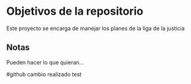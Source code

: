 # Objetivos de la repositorio

Este proyecto se encarga de manejar los planes de la liga de la justicia


## Notas
Pueden hacer lo que quieran...

#github
cambio realizado test
